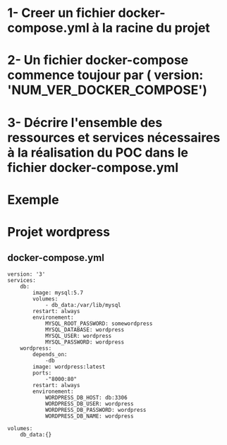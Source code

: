 # 1- Creer un fichier docker-compose.yml à la racine du projet

# 2- Un fichier docker-compose commence toujour par ( version: 'NUM_VER_DOCKER_COMPOSE')

# 3- Décrire l'ensemble des ressources et services nécessaires à la réalisation du POC dans le fichier docker-compose.yml

# Exemple
# Projet wordpress 
## docker-compose.yml
    version: '3'
    services:
        db:
            image: mysql:5.7
            volumes:
                - db_data:/var/lib/mysql
            restart: always
            environement:
                MYSQL_ROOT_PASSWORD: somewordpress
                MYSQL_DATABASE: wordpress
                MYSQL_USER: wordpress
                MYSQL_PASSWORD: wordpress
        wordpress:
            depends_on:
                -db
            image: wordpress:latest
            ports:
                -"8000:80"
            restart: always
            environement:
                WORDPRESS_DB_HOST: db:3306
                WORDPRESS_DB_USER: wordpress
                WORDPRESS_DB_PASSWORD: wordpress
                WORDPRESS_DB_NAME: wordpress
    
    volumes:
        db_data:{}

